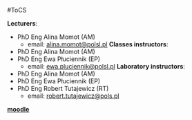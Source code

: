 #ToCS 

**Lecturers**:
- PhD Eng Alina Momot (AM)
	- email: alina.momot@polsl.pl
**Classes instructors**:
- PhD Eng Alina Momot (AM)
- PhD Eng Ewa Płuciennik (EP)
	- email: ewa.pluciennik@polsl.pl
**Laboratory instructors**:
- PhD Eng Alina Momot (AM)
- PhD Eng Ewa Płuciennik (EP)
- PhD Eng Robert Tutajewicz (RT)
	- email: robert.tutajewicz@pols.pl

[**moodle**]()